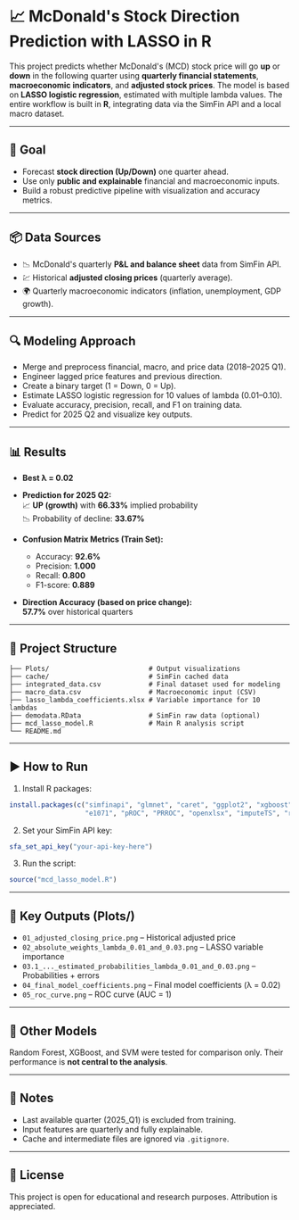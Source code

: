 # 📈 McDonald's Stock Direction Prediction with LASSO in R

This project predicts whether McDonald's (MCD) stock price will go **up** or **down** in the following quarter using **quarterly financial statements**, **macroeconomic indicators**, and **adjusted stock prices**. The model is based on **LASSO logistic regression**, estimated with multiple lambda values. The entire workflow is built in **R**, integrating data via the SimFin API and a local macro dataset.

---

## 🎯 Goal

- Forecast **stock direction (Up/Down)** one quarter ahead.
- Use only **public and explainable** financial and macroeconomic inputs.
- Build a robust predictive pipeline with visualization and accuracy metrics.

---

## 📦 Data Sources

- 📉 McDonald's quarterly **P&L and balance sheet** data from SimFin API.
- 💹 Historical **adjusted closing prices** (quarterly average).
- 🌍 Quarterly macroeconomic indicators (inflation, unemployment, GDP growth).

---

## 🔍 Modeling Approach

- Merge and preprocess financial, macro, and price data (2018–2025 Q1).
- Engineer lagged price features and previous direction.
- Create a binary target (1 = Down, 0 = Up).
- Estimate LASSO logistic regression for 10 values of lambda (0.01–0.10).
- Evaluate accuracy, precision, recall, and F1 on training data.
- Predict for 2025 Q2 and visualize key outputs.

---

## 📊 Results

- **Best λ = 0.02**
- **Prediction for 2025 Q2:**  
  📈 **UP (growth)** with **66.33%** implied probability  
  📉 Probability of decline: **33.67%**

- **Confusion Matrix Metrics (Train Set):**  
  - Accuracy: **92.6%**  
  - Precision: **1.000**  
  - Recall: **0.800**  
  - F1-score: **0.889**

- **Direction Accuracy (based on price change):**  
  **57.7%** over historical quarters

---

## 📂 Project Structure

```
├── Plots/                         # Output visualizations
├── cache/                         # SimFin cached data
├── integrated_data.csv            # Final dataset used for modeling
├── macro_data.csv                 # Macroeconomic input (CSV)
├── lasso_lambda_coefficients.xlsx # Variable importance for 10 lambdas
├── demodata.RData                 # SimFin raw data (optional)
├── mcd_lasso_model.R              # Main R analysis script
└── README.md
```

---

## ▶️ How to Run

1. Install R packages:
```r
install.packages(c("simfinapi", "glmnet", "caret", "ggplot2", "xgboost", "randomForest",
                   "e1071", "pROC", "PRROC", "openxlsx", "imputeTS", "readr", "patchwork"))
```

2. Set your SimFin API key:
```r
sfa_set_api_key("your-api-key-here")
```

3. Run the script:
```r
source("mcd_lasso_model.R")
```

---

## 📁 Key Outputs (Plots/)

- `01_adjusted_closing_price.png` – Historical adjusted price
- `02_absolute_weights_lambda_0.01_and_0.03.png` – LASSO variable importance
- `03.1_..._estimated_probabilities_lambda_0.01_and_0.03.png` – Probabilities + errors
- `04_final_model_coefficients.png` – Final model coefficients (λ = 0.02)
- `05_roc_curve.png` – ROC curve (AUC = 1)

---

## 🧪 Other Models

Random Forest, XGBoost, and SVM were tested for comparison only. Their performance is **not central to the analysis**.

---

## 📌 Notes

- Last available quarter (2025_Q1) is excluded from training.
- Input features are quarterly and fully explainable.
- Cache and intermediate files are ignored via `.gitignore`.

---

## 📄 License

This project is open for educational and research purposes. Attribution is appreciated.
